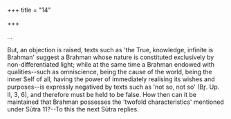 +++
title = "14"

+++


…


But, an objection is raised, texts such as 'the True, knowledge, infinite is Brahman' suggest a Brahman whose nature is constituted exclusively by non-differentiated light; while at the same time a Brahman endowed with qualities--such as omniscience, being the cause of the world, being the inner Self of all, having the power of immediately realising its wishes and purposes--is expressly negatived by texts such as 'not so, not so' (Br̥. Up. II, 3, 6), and therefore must be held to be false. How then can it be maintained that Brahman possesses the 'twofold characteristics' mentioned under Sūtra 11?--To this the next Sūtra replies.


